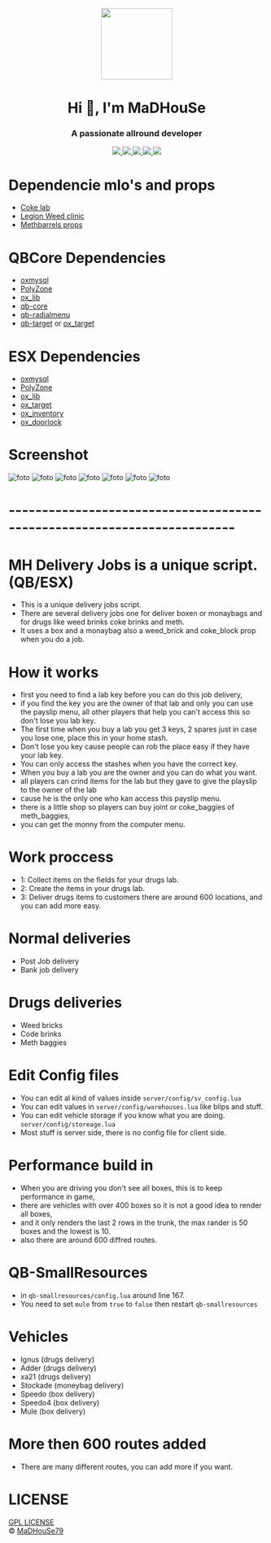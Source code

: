 <p align="center">
    <img width="140" src="https://icons.iconarchive.com/icons/iconarchive/red-orb-alphabet/128/Letter-M-icon.png" />  
    <h1 align="center">Hi 👋, I'm MaDHouSe</h1>
    <h3 align="center">A passionate allround developer </h3>    
</p>

<p align="center">
    <a href="https://github.com/MaDHouSe79/mh-deliveryjobs/issues">
        <img src="https://img.shields.io/github/issues/MaDHouSe79/mh-deliveryjobs"/> 
    </a>
    <a href="https://github.com/MaDHouSe79/mh-deliveryjobs/watchers">
        <img src="https://img.shields.io/github/watchers/MaDHouSe79/mh-deliveryjobs"/> 
    </a> 
    <a href="https://github.com/MaDHouSe79/mh-deliveryjobs/network/members">
        <img src="https://img.shields.io/github/forks/MaDHouSe79/mh-deliveryjobs"/> 
    </a>  
    <a href="https://github.com/MaDHouSe79/mh-deliveryjobs/stargazers">
        <img src="https://img.shields.io/github/stars/MaDHouSe79/mh-deliveryjobs?color=white"/> 
    </a>
    <a href="https://github.com/MaDHouSe79/mh-deliveryjobs/blob/main/LICENSE">
        <img src="https://img.shields.io/github/license/MaDHouSe79/mh-deliveryjobs?color=black"/> 
    </a>      
</p>

# Dependencie mlo's and props
- [Coke lab](https://www.gta5-mods.com/maps/mlo-enhanced-coke-lab-sp-fivem-dvd6789)
- [Legion Weed clinic](https://www.gta5-mods.com/maps/mlo-legion-weed-clinic)
- [Methbarrels props](https://github.com/StuxxyOfficial/methbarrels)

# QBCore Dependencies
- [oxmysql](https://github.com/overextended/oxmysql/releases)
- [PolyZone](https://github.com/mkafrin/PolyZone/releases)
- [ox_lib](https://github.com/overextended/ox_lib/releases)
- [qb-core](https://github.com/qbcore-framework/qb-core)
- [qb-radialmenu](https://github.com/qbcore-framework/qb-radialmenu)
- [qb-target](https://github.com/overextended/ox_lib/releases) or [ox_target](https://github.com/overextended/ox_target/releases)

# ESX Dependencies
- [oxmysql](https://github.com/overextended/oxmysql/releases)
- [PolyZone](https://github.com/mkafrin/PolyZone/releases)
- [ox_lib](https://github.com/overextended/ox_lib/releases)
- [ox_target](https://github.com/overextended/ox_target/releases)
- [ox_inventory](https://github.com/overextended/ox_inventory/releases)
- [ox_doorlock](https://github.com/overextended/ox_doorlock/releases)

# Screenshot
![foto](https://github.com/MaDHouSe79/mh-deliveryjobs/blob/main/screenshots/Schermafbeelding%202025-03-02%20165814.png)
![foto](https://github.com/MaDHouSe79/mh-deliveryjobs/blob/main/screenshots/Schermafbeelding%202025-03-02%20165859.png)
![foto](https://github.com/MaDHouSe79/mh-deliveryjobs/blob/main/screenshots/Schermafbeelding%202025-03-02%20165922.png)
![foto](https://github.com/MaDHouSe79/mh-deliveryjobs/blob/main/screenshots/Schermafbeelding%202025-03-02%20165950.png)
![foto](https://github.com/MaDHouSe79/mh-deliveryjobs/blob/main/screenshots/Schermafbeelding%202025-03-02%20170023.png)
![foto](https://github.com/MaDHouSe79/mh-deliveryjobs/blob/main/screenshots/Schermafbeelding%202025-03-02%20170047.png)
![foto](https://github.com/MaDHouSe79/mh-deliveryjobs/blob/main/screenshots/Schermafbeelding%202025-03-02%20170112.png)

# ------------------------------------------------------------------------

# MH Delivery Jobs is a unique script. (QB/ESX)
- This is a unique delivery jobs script.
- There are several delivery jobs one for deliver boxen or monaybags and for drugs like weed brinks coke brinks and meth.
- It uses a box and a monaybag also a weed_brick and coke_block prop when you do a job.

# How it works
- first you need to find a lab key before you can do this job delivery,
- if you find the key you are the owner of that lab and only you can use the payslip menu, all other players that help you can't access this so don't lose you lab key.
- The first time when you buy a lab you get 3 keys, 2 spares just in case you lose one, place this in your home stash.
- Don't lose you key cause people can rob the place easy if they have your lab key.
- You can only access the stashes when you have the correct key.
- When you buy a lab you are the owner and you can do what you want.
- all players can crind items for the lab but they gave to give the playslip to the owner of the lab
- cause he is the only one who kan access this payslip menu.
- there is a little shop so players can buy joint or coke_baggies of meth_baggies,
- you can get the monny from the computer menu. 

# Work proccess
- 1: Collect items on the fields for your drugs lab.
- 2: Create the items in your drugs lab.
- 3: Deliver drugs items to customers there are around 600 locations, and you can add more easy.

# Normal deliveries
- Post Job delivery
- Bank job delivery

# Drugs deliveries
- Weed bricks
- Code brinks
- Meth baggies

# Edit Config files
- You can edit al kind of values inside `server/config/sv_config.lua`
- You can edit values in `server/config/warehouses.lua` like blips and stuff.
- You can edit vehicle storage if you know what you are doing. `server/config/storeage.lua`
- Most stuff is server side, there is no config file for client side.

# Performance build in
- When you are driving you don't see all boxes, this is to keep performance in game,
- there are vehicles with over 400 boxes so it is not a good idea to render all boxes,
- and it only renders the last 2 rows in the trunk, the max rander is 50 boxes and the lowest is 10.
- also there are around 600 diffred routes.

# QB-SmallResources
- in `qb-smallresources/config.lua` around line 167.
- You need to set `mule` from `true` to `false` then restart `qb-smallresources`

# Vehicles
- Ignus (drugs delivery)
- Adder (drugs delivery)
- xa21 (drugs delivery)
- Stockade (moneybag delivery)
- Speedo (box delivery)
- Speedo4 (box delivery)
- Mule (box delivery)

# More then 600 routes added
- There are many different routes, you can add more if you want.

# LICENSE
[GPL LICENSE](./LICENSE)<br />
&copy; [MaDHouSe79](https://www.youtube.com/@MaDHouSe79)
